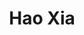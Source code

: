 ---
bio:
education:
  courses:
email: "hao.xia@uni-hamburg.de"
highlight_name: false
interests:
-
organizations:
- name: University of Hamburg
  url: "https://www.uni-hamburg.de/"
role: Researcher
social:
- icon: envelope
  icon_pack: fas
  link: mailto:hao.xia@uni-hamburg.de
superuser: true
title: Hao Xia
user_groups:
- University of Hamburg
---